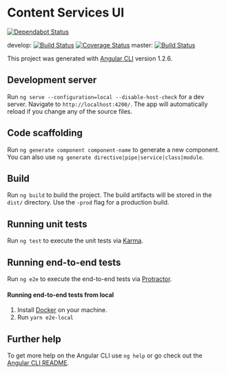 # Content Services UI
[![Dependabot Status](https://api.dependabot.com/badges/status?host=github&repo=uw-it-edm/content-services-ui)](https://dependabot.com)

develop: [![Build Status](https://travis-ci.org/uw-it-edm/content-services-ui.svg?branch=develop)](https://travis-ci.org/uw-it-edm/content-services-ui) [![Coverage Status](https://coveralls.io/repos/github/uw-it-edm/content-services-ui/badge.svg?branch=develop)](https://coveralls.io/github/uw-it-edm/content-services-ui?branch=develop) 
master: [![Build Status](https://travis-ci.org/uw-it-edm/content-services-ui.svg?branch=master)](https://travis-ci.org/uw-it-edm/content-services-ui)


This project was generated with [Angular CLI](https://github.com/angular/angular-cli) version 1.2.6.

## Development server

Run `ng serve --configuration=local --disable-host-check` for a dev server. Navigate to `http://localhost:4200/`. The app will automatically reload if you change any of the source files.

## Code scaffolding

Run `ng generate component component-name` to generate a new component. You can also use `ng generate directive|pipe|service|class|module`.

## Build

Run `ng build` to build the project. The build artifacts will be stored in the `dist/` directory. Use the `-prod` flag for a production build.

## Running unit tests

Run `ng test` to execute the unit tests via [Karma](https://karma-runner.github.io).

## Running end-to-end tests

Run `ng e2e` to execute the end-to-end tests via [Protractor](http://www.protractortest.org/).

#### Running end-to-end tests from local

1. Install [Docker](https://docs.docker.com/docker-for-mac/install/#download-docker-for-mac) on your machine.   
  1. Run `yarn e2e-local`






## Further help

To get more help on the Angular CLI use `ng help` or go check out the [Angular CLI README](https://github.com/angular/angular-cli/blob/master/README.md).
